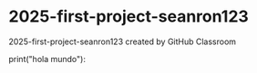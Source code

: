 # 2025-first-project-seanron123
2025-first-project-seanron123 created by GitHub Classroom

print("hola mundo"):